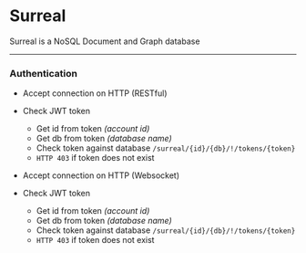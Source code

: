 # Surreal

Surreal is a NoSQL Document and Graph database

---

### Authentication

- Accept connection on HTTP (RESTful)
- Check JWT token
    - Get id from token *(account id)*
    - Get db from token *(database name)*
    - Check token against database `/surreal/{id}/{db}/!/tokens/{token}`
    - `HTTP 403` if token does not exist


- Accept connection on HTTP (Websocket)
- Check JWT token
    - Get id from token *(account id)*
    - Get db from token *(database name)*
    - Check token against database `/surreal/{id}/{db}/!/tokens/{token}`
    - `HTTP 403` if token does not exist